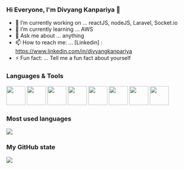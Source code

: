 ### Hi Everyone, I'm Divyang Kanpariya 👋

- 🔭 I’m currently working on ... reactJS, nodeJS, Laravel, Socket.io
- 🌱 I’m currently learning ... AWS
- 💬 Ask me about ... anything
- 📫 How to reach me: ... [Linkedin] : https://www.linkedin.com/in/divyangkanpariya
- ⚡ Fun fact: ... Tell me a fun fact about yourself

### Languages & Tools
<img height=50 src="https://cdn.jsdelivr.net/gh/devicons/devicon/icons/python/python-original.svg"/>
<img height=50 src="https://cdn.jsdelivr.net/gh/devicons/devicon/icons/java/java-original.svg"/>
     <img height=50 src="https://cdn.jsdelivr.net/gh/devicons/devicon/icons/html5/html5-original.svg" />
     <img height=50 src="https://cdn.jsdelivr.net/gh/devicons/devicon/icons/css3/css3-original.svg" />
     <img height=50 src="https://cdn.jsdelivr.net/gh/devicons/devicon/icons/react/react-original.svg" />
     <img height=50 src="https://cdn.jsdelivr.net/gh/devicons/devicon/icons/git/git-plain.svg"/>
     <img height=50 src="https://cdn.jsdelivr.net/gh/devicons/devicon/icons/github/github-original.svg"/>
     <img height=50 src="https://cdn.jsdelivr.net/gh/devicons/devicon/icons/canva/canva-original.svg"/>

### Most used languages
<img src="https://github-readme-stats.vercel.app/api/top-langs?username=dkbestt&layout=compact"/>

### My GitHub state
<img src="https://github-readme-stats.vercel.app/api?username=dkbestt&show_icons=true&theme=dark"/>
